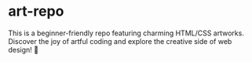 # art-repo
This is a beginner-friendly repo featuring charming HTML/CSS artworks. Discover the joy of artful coding and explore the creative side of web design! 🎨
